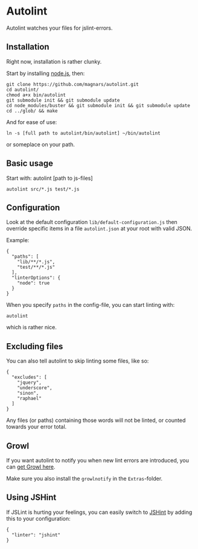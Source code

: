 Autolint
========
Autolint watches your files for jslint-errors.

Installation
------------
Right now, installation is rather clunky.

Start by installing [node.js](http://nodejs.org/), then:

    git clone https://github.com/magnars/autolint.git
    cd autolint/
    chmod a+x bin/autolint
    git submodule init && git submodule update
    cd node_modules/buster && git submodule init && git submodule update
    cd ../glob/ && make
    
And for ease of use:

    ln -s [full path to autolint/bin/autolint] ~/bin/autolint
    
or someplace on your path.

Basic usage
-----------
Start with: autolint [path to js-files]

    autolint src/*.js test/*.js


Configuration
-------------
Look at the default configuration `lib/default-configuration.js`
then override specific items in a file `autolint.json` at your root
with valid JSON.

Example:

    {
      "paths": [
        "lib/**/*.js",
        "test/**/*.js"
      ],
      "linterOptions": {
        "node": true
      }
    }

When you specify `paths` in the config-file, you can start linting with:

    autolint
    
which is rather nice.

Excluding files
---------------
You can also tell autolint to skip linting some files, like so:

    {
      "excludes": [
        "jquery",
        "underscore",
        "sinon",
        "raphael"
      ]
    }

Any files (or paths) containing those words will not be linted, or counted towards your error total.

Growl
-----
If you want autolint to notify you when new lint errors are introduced,
you can [get Growl here](http://growl.info/).
    
Make sure you also install the `growlnotify` in the `Extras`-folder.

Using JSHint
------------
If JSLint is hurting your feelings, you can easily switch to
[JSHint](http://jshint.com) by adding this to your configuration:

    {
      "linter": "jshint"
    }
